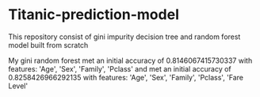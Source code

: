 # Titanic-prediction-model
This repository consist of gini impurity decision tree and random forest model built from scratch

My gini random forest met an initial accuracy of 0.8146067415730337 with features: 'Age', 'Sex', 'Family', 'Pclass'
and met an initial accuracy of 0.8258426966292135 with features: 'Age', 'Sex', 'Family', 'Pclass', 'Fare Level'



